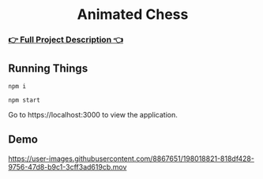 <h1 align="center">
  Animated Chess
</h1>

### [👉 Full Project Description 👈](https://jessekuntz.github.io/?project=chess)

## Running Things

```
npm i

npm start
```

Go to https://localhost:3000 to view the application.

## Demo

https://user-images.githubusercontent.com/8867651/198018821-818df428-9756-47d8-b9c1-3cff3ad619cb.mov
